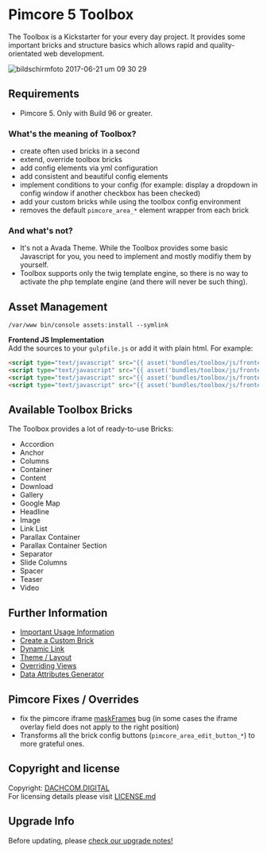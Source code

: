 # Pimcore 5 Toolbox

The Toolbox is a Kickstarter for your every day project. It provides some important bricks and structure basics which allows rapid and quality-orientated web development. 

![bildschirmfoto 2017-06-21 um 09 30 29](https://user-images.githubusercontent.com/700119/27372271-541e6106-5664-11e7-9159-7f4aefa26cb6.png)


## Requirements
* Pimcore 5. Only with Build 96 or greater.

### What's the meaning of Toolbox?
- create often used bricks in a second
- extend, override toolbox bricks 
- add config elements via yml configuration
- add consistent and beautiful config elements
- implement conditions to your config (for example: display a dropdown in config window if another checkbox has been checked)
- add your custom bricks while using the toolbox config environment
- removes the default `pimcore_area_*` element wrapper from each brick

### And what's not?
- It's not a Avada Theme. While the Toolbox provides some basic Javascript for you, you need to implement and mostly modifiy them by yourself.
- Toolbox supports only the twig template engine, so there is no way to activate the php template engine (and there will never be such thing).

## Asset Management
```
/var/www bin/console assets:install --symlink
```

**Frontend JS Implementation**  
Add the sources to your `gulpfile.js` or add it with plain html. For example:
```html
<script type="text/javascript" src="{{ asset('bundles/toolbox/js/frontend/vendor/vimeo-api.min.js')}}" ></script>
<script type="text/javascript" src="{{ asset('bundles/toolbox/js/frontend/toolbox-main.js')}}" ></script>
<script type="text/javascript" src="{{ asset('bundles/toolbox/js/frontend/toolbox-video.js')}}" ></script>
<script type="text/javascript" src="{{ asset('bundles/toolbox/js/frontend/toolbox-googleMaps.js')}}" ></script>
```

## Available Toolbox Bricks 

The Toolbox provides a lot of ready-to-use Bricks:

- Accordion
- Anchor
- Columns
- Container
- Content
- Download
- Gallery
- Google Map
- Headline
- Image
- Link List
- Parallax Container
- Parallax Container Section
- Separator
- Slide Columns
- Spacer
- Teaser
- Video

## Further Information
- [Important Usage Information](docs/0_Usage.md)
- [Create a Custom Brick](docs/10_CustomBricks.md)
- [Dynamic Link](docs/20_DynamicLink.md)
- [Theme / Layout](docs/30_ToolboxTheme.md)
- [Overriding Views](docs/31_OverridingViews.md)
- [Data Attributes Generator](docs/40_DataAttributesGenerator.md)

## Pimcore Fixes / Overrides
- fix the pimcore iframe [maskFrames](src/ToolboxBundle/Resources/public/js/document/edit.js#L8) bug (in some cases the iframe overlay field does not apply to the right position)
- Transforms all the brick config buttons (`pimcore_area_edit_button_*`) to more grateful ones.

## Copyright and license
Copyright: [DACHCOM.DIGITAL](http://dachcom-digital.ch)  
For licensing details please visit [LICENSE.md](LICENSE.md)  

## Upgrade Info
Before updating, please [check our upgrade notes!](UPGRADE.md)
